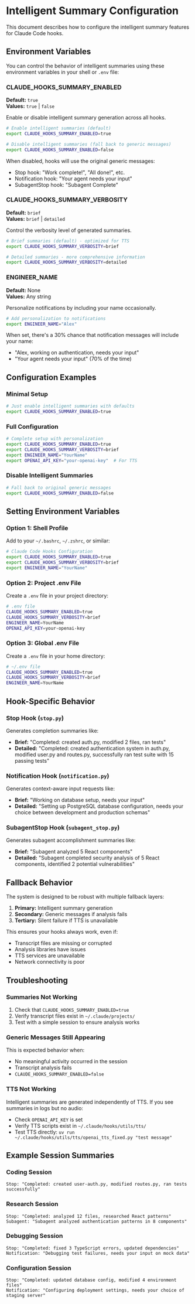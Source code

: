 # Intelligent Summary Configuration

This document describes how to configure the intelligent summary features for Claude Code hooks.

## Environment Variables

You can control the behavior of intelligent summaries using these environment variables in your shell or `.env` file:

### CLAUDE_HOOKS_SUMMARY_ENABLED
**Default:** `true`  
**Values:** `true` | `false`

Enable or disable intelligent summary generation across all hooks.

```bash
# Enable intelligent summaries (default)
export CLAUDE_HOOKS_SUMMARY_ENABLED=true

# Disable intelligent summaries (fall back to generic messages)
export CLAUDE_HOOKS_SUMMARY_ENABLED=false
```

When disabled, hooks will use the original generic messages:
- Stop hook: "Work complete!", "All done!", etc.
- Notification hook: "Your agent needs your input"
- SubagentStop hook: "Subagent Complete"

### CLAUDE_HOOKS_SUMMARY_VERBOSITY
**Default:** `brief`  
**Values:** `brief` | `detailed`

Control the verbosity level of generated summaries.

```bash
# Brief summaries (default) - optimized for TTS
export CLAUDE_HOOKS_SUMMARY_VERBOSITY=brief

# Detailed summaries - more comprehensive information
export CLAUDE_HOOKS_SUMMARY_VERBOSITY=detailed
```

### ENGINEER_NAME
**Default:** None  
**Values:** Any string

Personalize notifications by including your name occasionally.

```bash
# Add personalization to notifications
export ENGINEER_NAME="Alex"
```

When set, there's a 30% chance that notification messages will include your name:
- "Alex, working on authentication, needs your input"
- "Your agent needs your input" (70% of the time)

## Configuration Examples

### Minimal Setup
```bash
# Just enable intelligent summaries with defaults
export CLAUDE_HOOKS_SUMMARY_ENABLED=true
```

### Full Configuration
```bash
# Complete setup with personalization
export CLAUDE_HOOKS_SUMMARY_ENABLED=true
export CLAUDE_HOOKS_SUMMARY_VERBOSITY=brief
export ENGINEER_NAME="YourName"
export OPENAI_API_KEY="your-openai-key"  # For TTS
```

### Disable Intelligent Summaries
```bash
# Fall back to original generic messages
export CLAUDE_HOOKS_SUMMARY_ENABLED=false
```

## Setting Environment Variables

### Option 1: Shell Profile
Add to your `~/.bashrc`, `~/.zshrc`, or similar:

```bash
# Claude Code Hooks Configuration
export CLAUDE_HOOKS_SUMMARY_ENABLED=true
export CLAUDE_HOOKS_SUMMARY_VERBOSITY=brief
export ENGINEER_NAME="YourName"
```

### Option 2: Project .env File
Create a `.env` file in your project directory:

```bash
# .env file
CLAUDE_HOOKS_SUMMARY_ENABLED=true
CLAUDE_HOOKS_SUMMARY_VERBOSITY=brief
ENGINEER_NAME=YourName
OPENAI_API_KEY=your-openai-key
```

### Option 3: Global .env File
Create a `.env` file in your home directory:

```bash
# ~/.env file
CLAUDE_HOOKS_SUMMARY_ENABLED=true
CLAUDE_HOOKS_SUMMARY_VERBOSITY=brief
ENGINEER_NAME=YourName
```

## Hook-Specific Behavior

### Stop Hook (`stop.py`)
Generates completion summaries like:
- **Brief:** "Completed: created auth.py, modified 2 files, ran tests"
- **Detailed:** "Completed: created authentication system in auth.py, modified user.py and routes.py, successfully ran test suite with 15 passing tests"

### Notification Hook (`notification.py`)
Generates context-aware input requests like:
- **Brief:** "Working on database setup, needs your input"
- **Detailed:** "Setting up PostgreSQL database configuration, needs your choice between development and production schemas"

### SubagentStop Hook (`subagent_stop.py`)
Generates subagent accomplishment summaries like:
- **Brief:** "Subagent analyzed 5 React components"
- **Detailed:** "Subagent completed security analysis of 5 React components, identified 2 potential vulnerabilities"

## Fallback Behavior

The system is designed to be robust with multiple fallback layers:

1. **Primary:** Intelligent summary generation
2. **Secondary:** Generic messages if analysis fails
3. **Tertiary:** Silent failure if TTS is unavailable

This ensures your hooks always work, even if:
- Transcript files are missing or corrupted
- Analysis libraries have issues
- TTS services are unavailable
- Network connectivity is poor

## Troubleshooting

### Summaries Not Working
1. Check that `CLAUDE_HOOKS_SUMMARY_ENABLED=true`
2. Verify transcript files exist in `~/.claude/projects/`
3. Test with a simple session to ensure analysis works

### Generic Messages Still Appearing
This is expected behavior when:
- No meaningful activity occurred in the session
- Transcript analysis fails
- `CLAUDE_HOOKS_SUMMARY_ENABLED=false`

### TTS Not Working
Intelligent summaries are generated independently of TTS. If you see summaries in logs but no audio:
- Check `OPENAI_API_KEY` is set
- Verify TTS scripts exist in `~/.claude/hooks/utils/tts/`
- Test TTS directly: `uv run ~/.claude/hooks/utils/tts/openai_tts_fixed.py "test message"`

## Example Session Summaries

### Coding Session
```
Stop: "Completed: created user-auth.py, modified routes.py, ran tests successfully"
```

### Research Session
```
Stop: "Completed: analyzed 12 files, researched React patterns"
Subagent: "Subagent analyzed authentication patterns in 8 components"
```

### Debugging Session
```
Stop: "Completed: fixed 3 TypeScript errors, updated dependencies"
Notification: "Debugging test failures, needs your input on mock data"
```

### Configuration Session
```
Stop: "Completed: updated database config, modified 4 environment files"
Notification: "Configuring deployment settings, needs your choice of staging server"
```